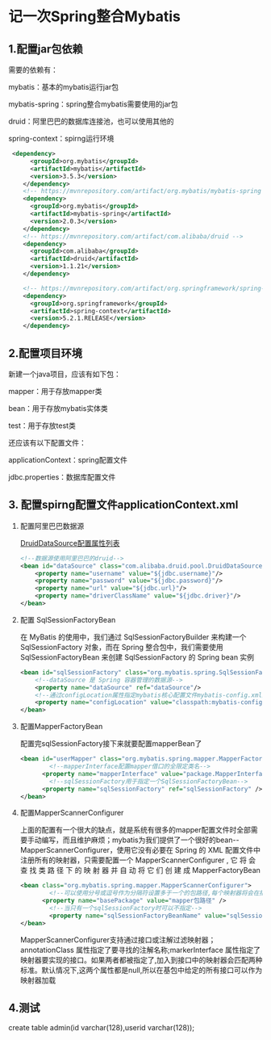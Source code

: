 # 记一次Spring整合Mybatis



## 1.配置jar包依赖

需要的依赖有：

mybatis：基本的mybatis运行jar包

mybatis-spring：spring整合mybatis需要使用的jar包

druid：阿里巴巴的数据库连接池，也可以使用其他的

spring-context：spirng运行环境

```xml
 <dependency>
      <groupId>org.mybatis</groupId>
      <artifactId>mybatis</artifactId>
      <version>3.5.3</version>
    </dependency>
    <!-- https://mvnrepository.com/artifact/org.mybatis/mybatis-spring -->
    <dependency>
      <groupId>org.mybatis</groupId>
      <artifactId>mybatis-spring</artifactId>
      <version>2.0.3</version>
    </dependency>
    <!-- https://mvnrepository.com/artifact/com.alibaba/druid -->
    <dependency>
      <groupId>com.alibaba</groupId>
      <artifactId>druid</artifactId>
      <version>1.1.21</version>
    </dependency>

    <!-- https://mvnrepository.com/artifact/org.springframework/spring-context -->
    <dependency>
      <groupId>org.springframework</groupId>
      <artifactId>spring-context</artifactId>
      <version>5.2.1.RELEASE</version>
    </dependency>
```

## 2.配置项目环境

新建一个java项目，应该有如下包：

mapper：用于存放mapper类

bean：用于存放mybatis实体类

test：用于存放test类

还应该有以下配置文件：

applicationContext：spring配置文件

jdbc.properties：数据库配置文件

## 3. 配置spirng配置文件applicationContext.xml

1. 配置阿里巴巴数据源

    [DruidDataSource配置属性列表](https://github.com/alibaba/druid/wiki/DruidDataSource配置属性列表)

    ```xml
    <!--数据源使用阿里巴巴的druid-->
    <bean id="dataSource" class="com.alibaba.druid.pool.DruidDataSource">
        <property name="username" value="${jdbc.username}"/>
        <property name="password" value="${jdbc.password}"/>
        <property name="url" value="${jdbc.url}"/>
        <property name="driverClassName" value="${jdbc.driver}"/>
    </bean>
    ```

2. 配置 SqlSessionFactoryBean

    在 MyBatis 的使用中，我们通过 SqlSessionFactoryBuilder 来构建一个 SqlSessionFactory 对象，而在 Spring 整合包中，我们需要使用 SqlSessionFactoryBean 来创建 SqlSessionFactory 的 Spring bean 实例

    ```xml
    <bean id="sqlSessionFactory" class="org.mybatis.spring.SqlSessionFactoryBean">
        <!--dataSource 是 Spring 容器管理的数据源-->
        <property name="dataSource" ref="dataSource"/>
        <!--通过configLocation属性指定mybatis核心配置文件mybatis-config.xml路径-->
        <property name="configLocation" value="classpath:mybatis-config.xml"/>
    </bean>
    ```

3. 配置MapperFactoryBean

    配置完sqlSessionFactory接下来就要配置mapperBean了

    ```xml
    <bean id="userMapper" class="org.mybatis.spring.mapper.MapperFactoryBean">
        	<!--mapperInterface配置mapper借口的全限定类名-->
          <property name="mapperInterface" value="package.MapperInterface" />
        	<!--sqlSessionFactory用于指定一个SqlSessionFactoryBean-->
          <property name="sqlSessionFactory" ref="sqlSessionFactory" />
    </bean>
    ```

4. 配置MapperScannerConfigurer

    上面的配置有一个很大的缺点，就是系统有很多的mapper配置文件时全部需要手动编写，而且维护麻烦；mybatis为我们提供了一个很好的bean--MapperScannerConfigurer，使用它没有必要在 Spring 的 XML 配置文件中注册所有的映射器，只需要配置一个 MapperScannerConfigurer , 它 将 会 查 找 类 路 径 下 的 映 射 器 并 自 动 将 它 们 创 建 成 MapperFactoryBean

    ```xml
    <bean class="org.mybatis.spring.mapper.MapperScannerConfigurer">
        	<!--可以使用分号或逗号作为分隔符设置多于一个的包路径,每个映射器将会在指定的包路径中递归地被搜索到-->
          <property name="basePackage" value="mapper包路径" />
        	<!--当只有一个sqlSessionFactory时可以不指定-->
        	<property name="sqlSessionFactoryBeanName" value="sqlSessionFactory" />
    </bean>
    ```

    MapperScannerConfigurer支持通过接口或注解过滤映射器；annotationClass 属性指定了要寻找的注解名称;markerInterface 属性指定了映射器要实现的接口。如果两者都被指定了,加入到接口中的映射器会匹配两种标准。默认情况下,这两个属性都是null,所以在基包中给定的所有接口可以作为映射器加载

## 4.测试

create table admin(id varchar(128),userid varchar(128));